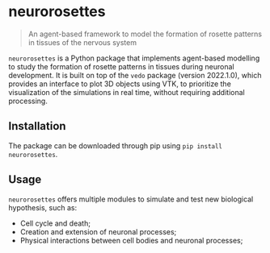 # neurorosettes
> An agent-based framework to model the formation of rosette patterns in tissues of the nervous system

`neurorosettes` is a Python package that implements agent-based modelling to study the formation of rosette patterns in tissues
during neuronal development. It is built on top of the `vedo` package (version 2022.1.0), which provides an interface
to plot 3D objects using VTK, to prioritize the visualization of the simulations in real time, without requiring additional processing.

## Installation

The package can be downloaded through pip using `pip install neurorosettes`.

## Usage

`neurorosettes` offers multiple modules to simulate and test new biological hypothesis, such as:
- Cell cycle and death;
- Creation and extension of neuronal processes;
- Physical interactions between cell bodies and neuronal processes;